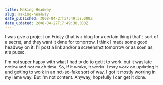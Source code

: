 ```yaml
---
title: Making Headway
slug: making-headway
date_published: 2008-04-27T17:49:38.000Z
date_updated: 2008-04-27T17:49:38.000Z
---
```


I was give a project on Friday (that is a blog for a certain thing) that's sort of a secret, and they want it done for tomorrow. I think I made some good headway on it. I'll post a link and/or a screenshot tomorrow or as soon as it's public.

I'm not super happy with what I had to do to get it to work, but it was late notice and not much time. So, if it works, it works. I may work on updating it and getting to work in an not-so-fake sort of way. I got it mostly working in my lame way. But I'm not content. Anyway, hopefully I can get it done.
